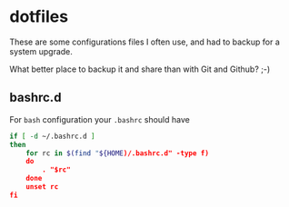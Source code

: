 dotfiles
========

These are some configurations files I often use, and had to backup for
a system upgrade.

What better place to backup it and share than with Git and Github? ;-)


bashrc.d
--------

For `bash` configuration your `.bashrc` should have

```sh
if [ -d ~/.bashrc.d ]
then
    for rc in $(find "${HOME)/.bashrc.d" -type f)
    do
        . "$rc"
    done
    unset rc
fi
```

